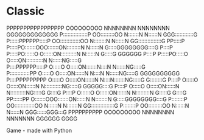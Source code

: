# Classic                          

                                                                                    
                                                                                    
PPPPPPPPPPPPPPPPP        OOOOOOOOO     NNNNNNNN        NNNNNNNN        GGGGGGGGGGGGG
P::::::::::::::::P     OO:::::::::OO   N:::::::N       N::::::N     GGG::::::::::::G
P::::::PPPPPP:::::P  OO:::::::::::::OO N::::::::N      N::::::N   GG:::::::::::::::G
PP:::::P     P:::::PO:::::::OOO:::::::ON:::::::::N     N::::::N  G:::::GGGGGGGG::::G
  P::::P     P:::::PO::::::O   O::::::ON::::::::::N    N::::::N G:::::G       GGGGGG
  P::::P     P:::::PO:::::O     O:::::ON:::::::::::N   N::::::NG:::::G              
  P::::PPPPPP:::::P O:::::O     O:::::ON:::::::N::::N  N::::::NG:::::G              
  P:::::::::::::PP  O:::::O     O:::::ON::::::N N::::N N::::::NG:::::G    GGGGGGGGGG
  P::::PPPPPPPPP    O:::::O     O:::::ON::::::N  N::::N:::::::NG:::::G    G::::::::G
  P::::P            O:::::O     O:::::ON::::::N   N:::::::::::NG:::::G    GGGGG::::G
  P::::P            O:::::O     O:::::ON::::::N    N::::::::::NG:::::G        G::::G
  P::::P            O::::::O   O::::::ON::::::N     N:::::::::N G:::::G       G::::G
PP::::::PP          O:::::::OOO:::::::ON::::::N      N::::::::N  G:::::GGGGGGGG::::G
P::::::::P           OO:::::::::::::OO N::::::N       N:::::::N   GG:::::::::::::::G
P::::::::P             OO:::::::::OO   N::::::N        N::::::N     GGG::::::GGG:::G
PPPPPPPPPP               OOOOOOOOO     NNNNNNNN         NNNNNNN        GGGGGG   GGGG
                                                                                    
                                                                                    
                                                                                    
                                                                                    
                                                                                    
                                                                                    
                                                                                    



Game - made with Python                       

                         
